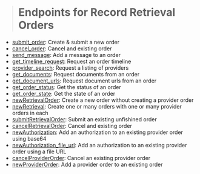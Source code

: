 > <h1>Endpoints for Record Retrieval Orders</h1>

<ul>
<li><a href='http/develop.nationalrr.com/#/api_submit_order'>submit_order</a>: Create & submit a new order</li>
<li><a href='http/develop.nationalrr.com/#/api_cancel_order'>cancel_order</a>: Cancel and existing order</li>
<li><a href='http/develop.nationalrr.com/#/api_send_message'>send_message</a>: Add a message to an order</li>
<li><a href='http/develop.nationalrr.com/#/api_get_timeline_request'>get_timeline_request</a>: Request an order timeline</li>
<li><a href='http/develop.nationalrr.com/#/api_provider_search'>provider_search</a>: Request a listing of providers</li>
<li><a href='http/develop.nationalrr.com/#/api_get_documents'>get_documents</a>: Request documents from an order</li>
<li><a href='http/develop.nationalrr.com/#/api_get_document_urls'>get_document_urls</a>: Request document urls from an order</li>
<li><a href='http/develop.nationalrr.com/#/api_get_order_status'>get_order_status</a>: Get the status of an order</li>
<li><a href='http/develop.nationalrr.com/#/api_get_order_state'>get_order_state</a>: Get the state of an order</li>
<li><a href='http/develop.nationalrr.com/#/api_newRetrievalOrder'>newRetrievalOrder</a>: Create a new order without creating a provider order</li>
<li><a href='http/develop.nationalrr.com/#/api_newRetrieval'>newRetrieval</a>: Create one or many orders with one or many provider orders in each</li>
<li><a href='http/develop.nationalrr.com/#/api_submitRetrievalOrder'>submitRetrievalOrder</a>: Submit an existing unfishined order</li>
<li><a href='http/develop.nationalrr.com/#/api_cancelRetrievalOrder'>cancelRetrievalOrder</a>: Cancel and existing order</li>
<li><a href='http/develop.nationalrr.com/#/api_newAuthorization'>newAuthorization</a>: Add an authorization to an existing provider order using base64</li>
<li><a href='http/develop.nationalrr.com/#/api_newAuthorization_file_url'>newAuthorization_file_url</a>: Add an authorization to an existing provider order using a file URL</li>
<li><a href='http/develop.nationalrr.com/#/api_cancelProviderOrder'>cancelProviderOrder</a>: Cancel an existing provider order</li>
<li><a href='http/develop.nationalrr.com/#/api_newProviderOrder'>newProviderOrder</a>: Add a provider order to an existing order</li>
</ul>
